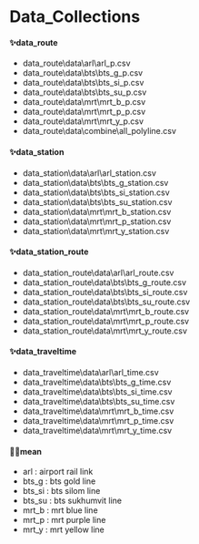 # Data_Collections
#### ✨data_route
* data_route\data\arl\arl_p.csv
* data_route\data\bts\bts_g_p.csv
* data_route\data\bts\bts_si_p.csv
* data_route\data\bts\bts_su_p.csv
* data_route\data\mrt\mrt_b_p.csv
* data_route\data\mrt\mrt_p_p.csv
* data_route\data\mrt\mrt_y_p.csv
* data_route\data\combine\all_polyline.csv

#### ✨data_station
* data_station\data\arl\arl_station.csv
* data_station\data\bts\bts_g_station.csv
* data_station\data\bts\bts_si_station.csv
* data_station\data\bts\bts_su_station.csv
* data_station\data\mrt\mrt_b_station.csv
* data_station\data\mrt\mrt_p_station.csv
* data_station\data\mrt\mrt_y_station.csv

#### ✨data_station_route
* data_station_route\data\arl\arl_route.csv
* data_station_route\data\bts\bts_g_route.csv
* data_station_route\data\bts\bts_si_route.csv
* data_station_route\data\bts\bts_su_route.csv
* data_station_route\data\mrt\mrt_b_route.csv
* data_station_route\data\mrt\mrt_p_route.csv
* data_station_route\data\mrt\mrt_y_route.csv

#### ✨data_traveltime
* data_traveltime\data\arl\arl_time.csv
* data_traveltime\data\bts\bts_g_time.csv
* data_traveltime\data\bts\bts_si_time.csv
* data_traveltime\data\bts\bts_su_time.csv
* data_traveltime\data\mrt\mrt_b_time.csv
* data_traveltime\data\mrt\mrt_p_time.csv
* data_traveltime\data\mrt\mrt_y_time.csv

#### 🐱‍👤mean
* arl : airport rail link
* bts_g : bts gold line
* bts_si : bts silom line
* bts_su : bts sukhumvit line
* mrt_b : mrt blue line
* mrt_p : mrt purple line
* mrt_y : mrt yellow line
